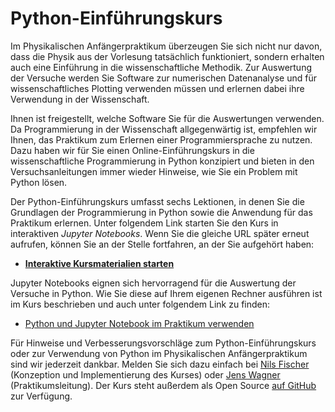 # Python-Einführungskurs

Im Physikalischen Anfängerpraktikum überzeugen Sie sich nicht nur davon, dass die Physik aus der Vorlesung tatsächlich funktioniert, sondern erhalten auch eine Einführung in die wissenschaftliche Methodik. Zur Auswertung der Versuche werden Sie Software zur numerischen Datenanalyse und für wissenschaftliches Plotting verwenden müssen und erlernen dabei ihre Verwendung in der Wissenschaft.

Ihnen ist freigestellt, welche Software Sie für die Auswertungen verwenden. Da Programmierung in der Wissenschaft allgegenwärtig ist, empfehlen wir Ihnen, das Praktikum zum Erlernen einer Programmiersprache zu nutzen. Dazu haben wir für Sie einen Online-Einführungskurs in die wissenschaftliche Programmierung in Python konzipiert und bieten in den Versuchsanleitungen immer wieder Hinweise, wie Sie ein Problem mit Python lösen.

Der Python-Einführungskurs umfasst sechs Lektionen, in denen Sie die Grundlagen der Programmierung in Python sowie die Anwendung für das Praktikum erlernen. Unter folgendem Link starten Sie den Kurs in interaktiven _Jupyter Notebooks_. Wenn Sie die gleiche URL später erneut aufrufen, können Sie an der Stelle fortfahren, an der Sie aufgehört haben:

- [**Interaktive Kursmaterialien starten**](http://mybinder.org/repo/uhd-pap/course-deploy)

Jupyter Notebooks eignen sich hervorragend für die Auswertung der Versuche in Python. Wie Sie diese auf Ihrem eigenen Rechner ausführen ist im Kurs beschrieben und auch unter folgendem Link zu finden:

- [Python und Jupyter Notebook im Praktikum verwenden](http://nbviewer.jupyter.org/github/uhd-pap/course/blob/master/setup.ipynb)

Für Hinweise und Verbesserungsvorschläge zum Python-Einführungskurs oder zur Verwendung von Python im Physikalischen Anfängerpraktikum sind wir jederzeit dankbar. Melden Sie sich dazu einfach bei [Nils Fischer](n.fischer@stud.uni-heidelberg.de) (Konzeption und Implementierung des Kurses) oder [Jens Wagner](jens.wagner@urz.uni-heidelberg.de) (Praktikumsleitung). Der Kurs steht außerdem als Open Source [auf GitHub](https://github.com/uhd-pap/course) zur Verfügung.
